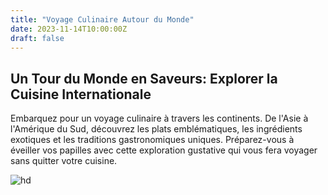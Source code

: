 ```yaml
---
title: "Voyage Culinaire Autour du Monde"
date: 2023-11-14T10:00:00Z
draft: false
---
```


## Un Tour du Monde en Saveurs: Explorer la Cuisine Internationale

Embarquez pour un voyage culinaire à travers les continents. De l'Asie à l'Amérique du Sud, découvrez les plats emblématiques, les ingrédients exotiques et les traditions gastronomiques uniques. Préparez-vous à éveiller vos papilles avec cette exploration gustative qui vous fera voyager sans quitter votre cuisine.

![hd](https://www.a-vacances.com/upload/voyage-gastronomique-1647846906-45971.jpg)
